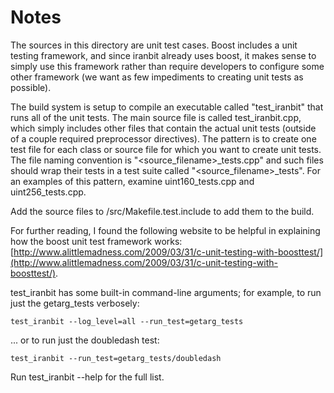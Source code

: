 # Notes
The sources in this directory are unit test cases.  Boost includes a
unit testing framework, and since iranbit already uses boost, it makes
sense to simply use this framework rather than require developers to
configure some other framework (we want as few impediments to creating
unit tests as possible).

The build system is setup to compile an executable called "test_iranbit"
that runs all of the unit tests.  The main source file is called
test_iranbit.cpp, which simply includes other files that contain the
actual unit tests (outside of a couple required preprocessor
directives).  The pattern is to create one test file for each class or
source file for which you want to create unit tests.  The file naming
convention is "<source_filename>_tests.cpp" and such files should wrap
their tests in a test suite called "<source_filename>_tests".  For an
examples of this pattern, examine uint160_tests.cpp and
uint256_tests.cpp.

Add the source files to /src/Makefile.test.include to add them to the build.

For further reading, I found the following website to be helpful in
explaining how the boost unit test framework works:
[http://www.alittlemadness.com/2009/03/31/c-unit-testing-with-boosttest/](http://www.alittlemadness.com/2009/03/31/c-unit-testing-with-boosttest/).

test_iranbit has some built-in command-line arguments; for
example, to run just the getarg_tests verbosely:

    test_iranbit --log_level=all --run_test=getarg_tests

... or to run just the doubledash test:

    test_iranbit --run_test=getarg_tests/doubledash

Run  test_iranbit --help   for the full list.

